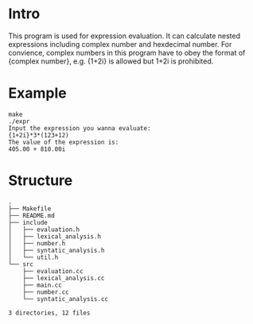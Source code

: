 # Intro
This program is used for expression evaluation.
It can calculate nested expressions including complex number and hexdecimal number.
For convience, complex numbers in this program have to obey the format of {complex number}, e.g. {1+2i} is allowed but 1+2i is prohibited.

# Example
```shell
make
./expr
Input the expression you wanna evaluate:
{1+2i}*3*(123+12)
The value of the expression is:
405.00 + 810.00i
```

# Structure
```shell
.
├── Makefile
├── README.md
├── include
│   ├── evaluation.h
│   ├── lexical_analysis.h
│   ├── number.h
│   ├── syntatic_analysis.h
│   └── util.h
└── src
    ├── evaluation.cc
    ├── lexical_analysis.cc
    ├── main.cc
    ├── number.cc
    └── syntatic_analysis.cc

3 directories, 12 files
```
